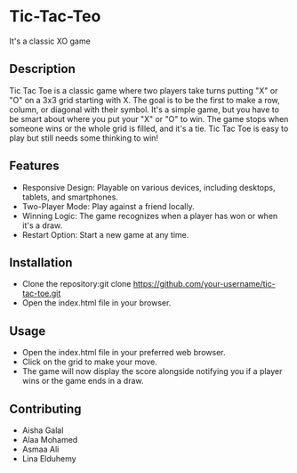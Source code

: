 # Tic-Tac-Teo
It's a classic XO game

## Description
Tic Tac Toe is a classic game where two players take turns putting "X" or "O" on a 3x3 grid starting with X. The goal is to be the first to make a row, column, or diagonal with their symbol. It's a simple game, but you have to be smart about where you put your "X" or "O" to win. The game stops when someone wins or the whole grid is filled, and it's a tie. Tic Tac Toe is easy to play but still needs some thinking to win!

## Features
* Responsive Design: Playable on various devices, including desktops, tablets, and smartphones.
* Two-Player Mode: Play against a friend locally.
* Winning Logic: The game recognizes when a player has won or when it's a draw.
* Restart Option: Start a new game at any time.

## Installation
* Clone the repository:git clone https://github.com/your-username/tic-tac-toe.git
* Open the index.html file in your browser.

## Usage
* Open the index.html file in your preferred web browser.
* Click on the grid to make your move.
* The game will now display the score alongside notifying you if a player wins or the game ends in a draw.

## Contributing
* Aisha Galal
* Alaa Mohamed
* Asmaa Ali
* Lina Elduhemy

